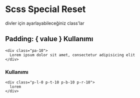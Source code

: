 Scss Special Reset
===================

divler için ayarlayabileceğiniz class'lar

## Padding: { value } Kullanımı
```
<div class="pa-10">
  Lorem ipsum dolor sit amet, consectetur adipisicing elit
</div>
```
### Kullanımı 
```
<div class="p-l-0 p-t-10 p-b-10 p-r-10">
  lorem
</div>
```
